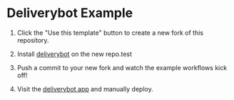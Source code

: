 # Deliverybot Example

1. Click the "Use this template" button to create a new fork of this repository.

2. Install [deliverybot](https://github.com/apps/deliverybot) on the new repo.test

3. Push a commit to your new fork and watch the example workflows kick off!

4. Visit the [deliverybot app](https://app.deliverybot.dev) and manually deploy.
